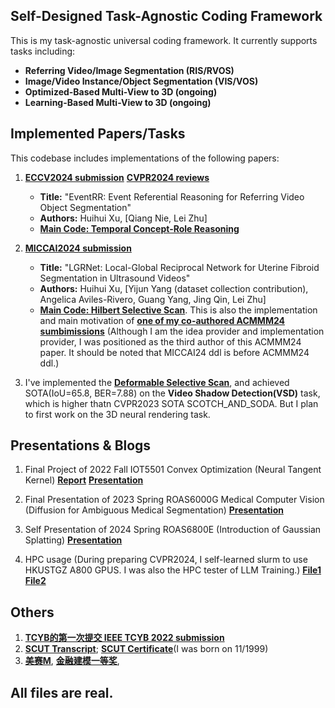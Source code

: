 ## Self-Designed Task-Agnostic Coding Framework

This is my task-agnostic universal coding framework. It currently supports tasks including:

- **Referring Video/Image Segmentation (RIS/RVOS)**
- **Image/Video Instance/Object Segmentation (VIS/VOS)**
- **Optimized-Based Multi-View to 3D (ongoing)**
- **Learning-Based Multi-View to 3D (ongoing)**

## Implemented Papers/Tasks

This codebase includes implementations of the following papers:

1. **[ECCV2024 submission](./readme/EventRR.pdf)**  **[CVPR2024 reviews](./readme/screencapture-openreview-net-forum-2024-04-25-11_37_54.png)** 
    - **Title:** "EventRR: Event Referential Reasoning for Referring Video Object Segmentation"
    - **Authors:** Huihui Xu, [Qiang Nie, Lei Zhu]
    - **[Main Code: Temporal Concept-Role Reasoning](./models/graph/reason_module.py)**

2. **[MICCAI2024 submission](./readme/LGRNet.pdf)**
    - **Title:** "LGRNet: Local-Global Reciprocal Network for Uterine Fibroid Segmentation in Ultrasound Videos"
    - **Authors:** Huihui Xu, [Yijun Yang (dataset collection contribution), Angelica Aviles-Rivero, Guang Yang, Jing Qin, Lei Zhu]
    - **[Main Code: Hilbert Selective Scan](./models/encoder/ops/modules/frame_query_ss2d.py#L576)**. This is also the implementation and main motivation of **[one of my co-authored ACMMM24 sumbimissions](./readme/mm1.pdf)** (Although I am the idea provider and implementation provider, I was positioned as the third author of this ACMMM24 paper. It should be noted that MICCAI24 ddl is before ACMMM24 ddl.)

3. I've implemented the **[Deformable Selective Scan](./models/encoder/ops/modules/deform_selective_scan_mamba_scan.py)**, and achieved SOTA(IoU=65.8, BER=7.88) on the **Video Shadow Detection(VSD)** task, which is higher thatn CVPR2023 SOTA SCOTCH_AND_SODA. But I plan to first work on the 3D neural rendering task.

## Presentations & Blogs

1. Final Project of 2022 Fall IOT5501 Convex Optimization (Neural Tangent Kernel) **[Report](./readme/ntk_report.pdf)**  **[Presentation](./readme/ntk_pre.pdf)** 

2. Final Presentation of 2023 Spring ROAS6000G Medical Computer Vision (Diffusion for Ambiguous Medical Segmentation) **[Presentation](./readme/ROAS6000G_Presentation.pdf)** 

3. Self Presentation of 2024 Spring ROAS6800E (Introduction of Gaussian Splatting) **[Presentation](./readme/haosen_gs.pdf)**

4. HPC usage (During preparing CVPR2024, I self-learned slurm to use HKUSTGZ A800 GPUS. I was also the HPC tester of LLM Training.) **[File1](./readme/hpc.pdf)** **[File2](./readme/hpc_v2.pdf)**

## Others
1. **[TCYB的第一次提交 IEEE TCYB 2022 submission](./readme/tcyb.pdf)**
2. **[SCUT Transcript](./readme/transcript.pdf)**; **[SCUT Certificate](./readme/certificate.jpg)**(I was born on 11/1999)
3. **[美赛M](./readme/meri2.pdf)**, **[金融建模一等奖](./readme/first_math.pdf)**, 

## All files are real.


